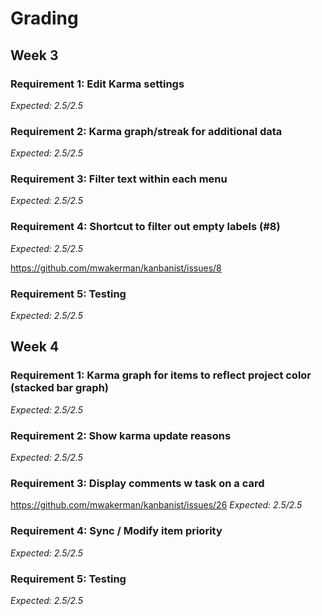 # Grading

## Week 3

### Requirement 1: Edit Karma settings

_Expected: 2.5/2.5_

### Requirement 2: Karma graph/streak for additional data

_Expected: 2.5/2.5_

### Requirement 3: Filter text within each menu

_Expected: 2.5/2.5_

### Requirement 4: Shortcut to filter out empty labels (#8)

_Expected: 2.5/2.5_

https://github.com/mwakerman/kanbanist/issues/8

### Requirement 5: Testing

_Expected: 2.5/2.5_

## Week 4

### Requirement 1: Karma graph for items to reflect project color (stacked bar graph)

_Expected: 2.5/2.5_

### Requirement 2: Show karma update reasons

_Expected: 2.5/2.5_

### Requirement 3: Display comments w task on a card

https://github.com/mwakerman/kanbanist/issues/26
_Expected: 2.5/2.5_

### Requirement 4: Sync / Modify item priority

_Expected: 2.5/2.5_

### Requirement 5: Testing

_Expected: 2.5/2.5_
